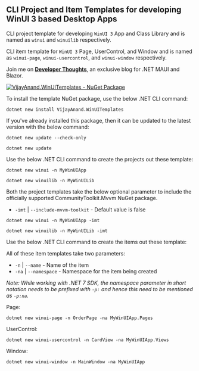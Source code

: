 ## CLI Project and Item Templates for developing WinUI 3 based Desktop Apps

CLI project template for developing `WinUI 3` App and Class Library and is named as `winui` and `winuilib` respectively.

CLI item template for `WinUI 3` Page, UserControl, and Window and is named as `winui-page`, `winui-usercontrol`, and `winui-window` respectively.

Join me on [**Developer Thoughts**](https://egvijayanand.in/ "Developer Thoughts"), an exclusive blog for .NET MAUI and Blazor.

[![VijayAnand.WinUITemplates - NuGet Package](https://badgen.net/nuget/v/VijayAnand.WinUITemplates/)](https://www.nuget.org/packages/VijayAnand.WinUITemplates/ "WinUI CLI Templates")

To install the template NuGet package, use the below .NET CLI command:

```shell
dotnet new install VijayAnand.WinUITemplates
```

If you've already installed this package, then it can be updated to the latest version with the below command:

```shell
dotnet new update --check-only
```
```shell
dotnet new update
```

Use the below .NET CLI command to create the projects out these template:

```shell
dotnet new winui -n MyWinUIApp
```

```shell
dotnet new winuilib -n MyWinUILib
```

Both the project templates take the below optional parameter to include the officially supported CommunityToolkit.Mvvm NuGet package.

* `-imt` | `--include-mvvm-toolkit` - Default value is false

```shell
dotnet new winui -n MyWinUIApp -imt
```

```shell
dotnet new winuilib -n MyWinUILib -imt
```

Use the below .NET CLI command to create the items out these template:

All of these item templates take two parameters:

* `-n` | `--name` - Name of the item
* `-na` | `--namespace` - Namespace for the item being created

*Note: While working with .NET 7 SDK, the namespace parameter in short notation needs to be prefixed with `-p:` and hence this need to be mentioned as `-p:na`.*

Page:
```shell
dotnet new winui-page -n OrderPage -na MyWinUIApp.Pages
```

UserControl:
```shell
dotnet new winui-usercontrol -n CardView -na MyWinUIApp.Views
```

Window:
```shell
dotnet new winui-window -n MainWindow -na MyWinUIApp
```
